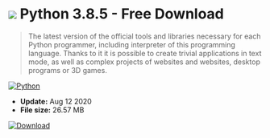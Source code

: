 # ![](https://cdn.softexe.net/static/icon/8/python-9432.png) Python 3.8.5 - Free Download

> The latest version of the official tools and libraries necessary for each Python programmer, including interpreter of this programming language. Thanks to it it is possible to create trivial applications in text mode, as well as complex projects of websites and websites, desktop programs or 3D games.

[![Python](https://gallery.dpcdn.pl/imgc/Tools/87163/g_-_420x350_1.5_-_xb4a45ed2-bbef-451a-a8b8-978d4d85847a.png)](https://softexe.net/win/system/extensions/python:adcb.html)




- **Update:** Aug 12 2020
- **File size:** 26.57 MB

[![Download](https://cdn.softexe.net/static/img/download.png)](https://softexe.net/win/system/extensions/python:adcb.html)

